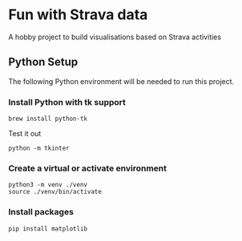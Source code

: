 # Fun with Strava data

A hobby project to build visualisations based on Strava activities

## Python Setup

The following Python environment will be needed to run this project.

### Install Python with tk support

```
brew install python-tk
```

Test it out
```
python -m tkinter
```


### Create a virtual or activate environment 

```
python3 -m venv ./venv
source ./venv/bin/activate
```

### Install packages

```
pip install matplotlib 
```

